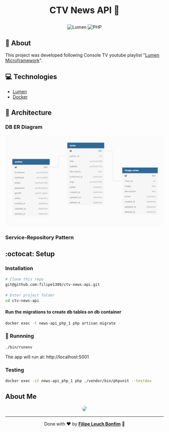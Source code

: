 # <p align="center">CTV News API :newspaper:</p>

<p align="center">
<img src="https://img.shields.io/badge/lumen-8.0-orange" alt="Lumen"/>
<img src="https://img.shields.io/badge/php-8.0-green" alt="PHP"/>
</p>

## 💬 About

This project was developed following Console TV youtube playlist "[Lumen Microframework](https://www.youtube.com/playlist?list=PLTZ2g-iFpCUuNWZ7wtDoxbKpSAChDyS0o)".

## :computer: Technologies

-   [Lumen](https://lumen.laravel.com/)
-   [Docker](https://www.docker.com/)

## 🧰 Architecture

### DB ER Diagram

![alt](public/db-er-diagram.png)

### Service-Repository Pattern

## :octocat: Setup

### Installation

```sh
# Clone this repo
git@github.com:filipe1309/ctv-news-api.git

# Enter project folder
cd ctv-news-api
```

#### Run the migrations to create db tables on db container

```sh
docker exec -t news-api_php_1 php artisan migrate
```

### 🏃 Runnning

```sh
./bin/runenv
```

The app will run at: http://localhost:5001

### Testing

```sh
docker exec -it news-api_php_1 php ./vendor/bin/phpunit --testdox
```

## About Me

<p align="center">
    <a style="font-weight: bold" href="https://www.linkedin.com/in/filipe1309/">
    <img style="border-radius:50%" width="100px; "src="https://avatars.githubusercontent.com/u/2081014?s=60&v=4"/>
    </a>
</p>

---

<p align="center">
Done with ♥ by <a style="font-weight: bold" href="https://www.linkedin.com/in/filipe1309/">Filipe Leuch Bonfim</a> 🖖

</p>
